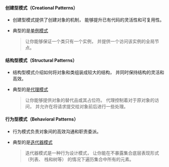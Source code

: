 #### 创建型模式（Creational Patterns）

- 创建型模式提供了创建对象的机制， 能够提升已有代码的灵活性和可复用性。

- 典型的是[单例模式](https://refactoringguru.cn/design-patterns/singleton)

  > 让你能够保证一个类只有一个实例， 并提供一个访问该实例的全局节点。

#### 结构型模式（Structural Patterns）

- 结构型模式介绍如何将对象和类组装成较大的结构， 并同时保持结构的灵活和高效。

- 典型的是[代理模式](https://refactoringguru.cn/design-patterns/proxy)

  > 让你能够提供对象的替代品或其占位符。 代理控制着对于原对象的访问， 并允许在将请求提交给对象前后进行一些处理。

#### 行为型模式（Behavioral Patterns）

- 行为模式负责对象间的高效沟通和职责委派。

- 典型的是[迭代器模式](https://refactoringguru.cn/design-patterns/iterator)

  > 迭代器模式是一种行为设计模式， 让你能在不暴露集合底层表现形式 （列表、 栈和树等） 的情况下遍历集合中所有的元素。